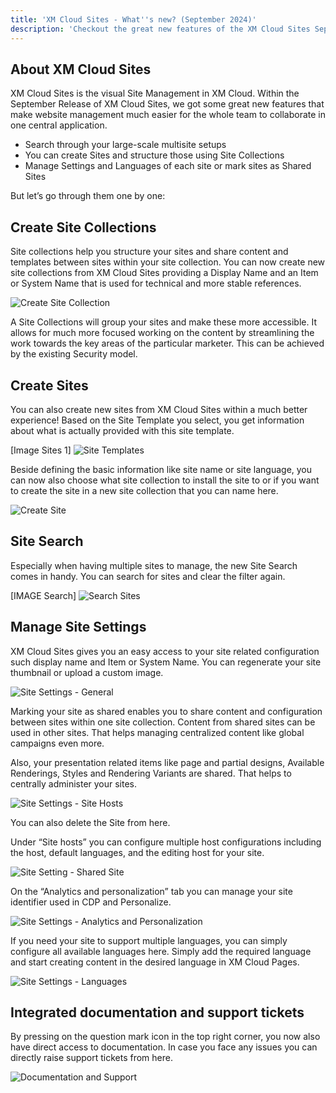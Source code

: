 ```yaml
---
title: 'XM Cloud Sites - What''s new? (September 2024)'
description: 'Checkout the great new features of the XM Cloud Sites September release'
---
```


## About XM Cloud Sites

XM Cloud Sites is the visual Site Management in XM Cloud.
Within the September Release of XM Cloud Sites, we got some great new features that make website management much easier for the whole team to collaborate in one central application.

- Search through your large-scale multisite setups
- You can create Sites and structure those using Site Collections
- Manage Settings and Languages of each site or mark sites as Shared Sites

But let’s go through them one by one:

## Create Site Collections

Site collections help you structure your sites and share content and templates between sites within your site collection. 
You can now create new site collections from XM Cloud Sites providing a Display Name and an Item or System Name that is used for technical and more stable references. 

![Create Site Collection](https://delivery-sitecore.sitecorecontenthub.cloud/api/public/content/create-sitecollection?v=37ae701a)

A Site Collections will group your sites and make these more accessible. It allows for much more focused working on the content by streamlining the work towards the key areas of the particular marketer. This can be achieved by the existing Security model.

## Create Sites

You can also create new sites from XM Cloud Sites within a much better experience!
Based on the Site Template you select, you get information about what is actually provided with this site template.

[Image Sites 1]
![Site Templates](https://delivery-sitecore.sitecorecontenthub.cloud/api/public/content/site-templates?v=329de69b)

Beside defining the basic information like site name or site language, you can now also choose what site collection to install the site to or if you want to create the site in a new site collection that you can name here.

![Create Site](https://delivery-sitecore.sitecorecontenthub.cloud/api/public/content/create-site?v=eaf4f9eb)

## Site Search

Especially when having multiple sites to manage, the new Site Search comes in handy. You can search for sites and clear the filter again.

[IMAGE Search]
![Search Sites](https://delivery-sitecore.sitecorecontenthub.cloud/api/public/content/search-sites?v=c46cab90)

## Manage Site Settings
XM Cloud Sites gives you an easy access to your site related configuration such display name and Item or System Name. You can regenerate your site thumbnail or upload a custom image. 

![Site Settings - General](https://delivery-sitecore.sitecorecontenthub.cloud/api/public/content/site-settings-general?v=b3f2bef4)

Marking your site as shared enables you to share content and configuration between sites within one site collection. Content from shared sites can be used in other sites. That helps managing centralized content like global campaigns even more.

Also, your presentation related items like page and partial designs, Available Renderings, Styles and Rendering Variants are shared. That helps to centrally administer your sites. 

![Site Settings - Site Hosts](https://delivery-sitecore.sitecorecontenthub.cloud/api/public/content/site-settings-site-hosts?v=a086572b)

You can also delete the Site from here.

Under “Site hosts” you can configure multiple host configurations including  the host, default languages, and the editing host for your site. 

![Site Setting - Shared Site](https://delivery-sitecore.sitecorecontenthub.cloud/api/public/content/Site-Settings-Shared-Site?v=aa1e5c75)

On the “Analytics and personalization” tab you can manage your site identifier used in CDP and Personalize.

![Site Settings - Analytics and Personalization](https://delivery-sitecore.sitecorecontenthub.cloud/api/public/content/site-settings-analytics-personalization?v=4ff37dfe)

If you need your site to support multiple languages, you can simply configure all available languages here. Simply add the required language and start creating content in the desired language in XM Cloud Pages.

![Site Settings - Languages](https://delivery-sitecore.sitecorecontenthub.cloud/api/public/content/site-settings-languages?v=76581809)

## Integrated documentation and support tickets

By pressing on the question mark icon in the top right corner, you now also have direct access to documentation. In case you face any issues you can directly raise support tickets from here. 	

![Documentation and Support](https://delivery-sitecore.sitecorecontenthub.cloud/api/public/content/documentation-support?v=d303df37)
